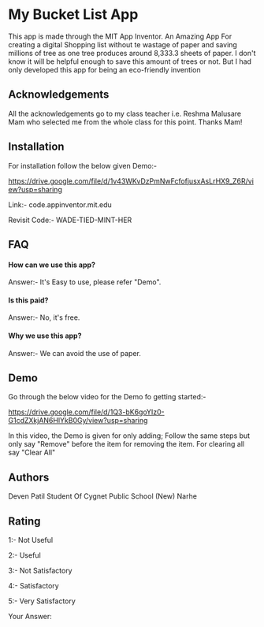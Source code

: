 # My Bucket List App

This app is made through the MIT App Inventor.
An Amazing App For creating a digital Shopping list without te wastage of paper and saving millions of tree as one tree produces around 8,333.3 sheets of paper.
I don't know it will be helpful enough to save this amount of trees or not.
But I had only developed this app for being an eco-friendly invention


## Acknowledgements

 All the acknowledgements go to my class teacher i.e. Reshma Malusare Mam who selected me from the whole class for this point.
 Thanks Mam!
 
 
 
## Installation

For installation follow the below given Demo:-

https://drive.google.com/file/d/1v43WKvDzPmNwFcfofjusxAsLrHX9_Z6R/view?usp=sharing



 Link:- code.appinventor.mit.edu

 Revisit Code:- WADE-TIED-MINT-HER



## FAQ

#### How can we use this app?

Answer:- It's Easy to use, please refer "Demo".  

#### Is this paid?

Answer:- No, it's free.

#### Why we use this app?
Answer:- We can avoid the use of paper.


## Demo

Go through the below video for the Demo fo getting started:- 

https://drive.google.com/file/d/1Q3-bK6goYIz0-G1cdZXkjAN6HlYkB0Gy/view?usp=sharing

In this video, the Demo is given for only adding; Follow the same steps but only say "Remove" before the item for removing the item.
For clearing all say "Clear All" 



## Authors


Deven Patil
Student Of Cygnet Public School (New) Narhe



## Rating

1:- Not Useful

2:- Useful

3:- Not Satisfactory

4:- Satisfactory

5:- Very Satisfactory

Your Answer: 

